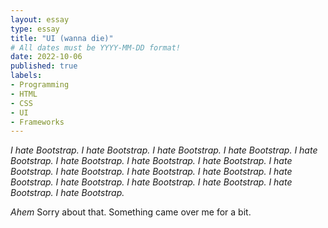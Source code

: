 ```yaml
---
layout: essay
type: essay
title: "UI (wanna die)"
# All dates must be YYYY-MM-DD format!
date: 2022-10-06
published: true
labels:
- Programming
- HTML
- CSS
- UI
- Frameworks
---
```


_I hate Bootstrap. I hate Bootstrap. I hate Bootstrap. I hate Bootstrap. I hate Bootstrap. I hate Bootstrap. I hate Bootstrap. I hate Bootstrap. I hate Bootstrap. I hate Bootstrap. I hate Bootstrap. I hate Bootstrap. I hate Bootstrap. I hate Bootstrap. I hate Bootstrap. I hate Bootstrap. I hate Bootstrap. I hate Bootstrap._

*Ahem* Sorry about that. Something came over me for a bit.
